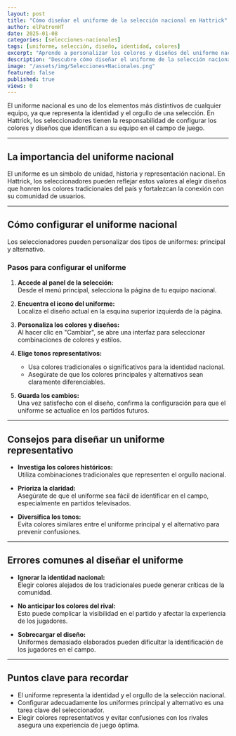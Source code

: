```yaml
---
layout: post
title: "Cómo diseñar el uniforme de la selección nacional en Hattrick"
author: elPatronHT
date: 2025-01-08
categories: [selecciones-nacionales]
tags: [uniforme, selección, diseño, identidad, colores]
excerpt: "Aprende a personalizar los colores y diseños del uniforme nacional en Hattrick y su impacto en la identidad del equipo."
description: "Descubre cómo diseñar el uniforme de la selección nacional en Hattrick. Personaliza colores, crea identidad y mejora la imagen de tu equipo."
image: "/assets/img/Selecciones+Nacionales.png"
featured: false
published: true
views: 0
---
```


El uniforme nacional es uno de los elementos más distintivos de cualquier equipo, ya que representa la identidad y el orgullo de una selección. En Hattrick, los seleccionadores tienen la responsabilidad de configurar los colores y diseños que identifican a su equipo en el campo de juego.

---

## La importancia del uniforme nacional

El uniforme es un símbolo de unidad, historia y representación nacional. En Hattrick, los seleccionadores pueden reflejar estos valores al elegir diseños que honren los colores tradicionales del país y fortalezcan la conexión con su comunidad de usuarios.

---

## Cómo configurar el uniforme nacional

Los seleccionadores pueden personalizar dos tipos de uniformes: principal y alternativo.

### Pasos para configurar el uniforme

1. **Accede al panel de la selección:**  
   Desde el menú principal, selecciona la página de tu equipo nacional.

2. **Encuentra el icono del uniforme:**  
   Localiza el diseño actual en la esquina superior izquierda de la página.

3. **Personaliza los colores y diseños:**  
   Al hacer clic en "Cambiar", se abre una interfaz para seleccionar combinaciones de colores y estilos.

4. **Elige tonos representativos:**

   - Usa colores tradicionales o significativos para la identidad nacional.
   - Asegúrate de que los colores principales y alternativos sean claramente diferenciables.

5. **Guarda los cambios:**  
   Una vez satisfecho con el diseño, confirma la configuración para que el uniforme se actualice en los partidos futuros.

---

## Consejos para diseñar un uniforme representativo

- **Investiga los colores históricos:**  
   Utiliza combinaciones tradicionales que representen el orgullo nacional.

- **Prioriza la claridad:**  
   Asegúrate de que el uniforme sea fácil de identificar en el campo, especialmente en partidos televisados.

- **Diversifica los tonos:**  
   Evita colores similares entre el uniforme principal y el alternativo para prevenir confusiones.

---

## Errores comunes al diseñar el uniforme

- **Ignorar la identidad nacional:**  
   Elegir colores alejados de los tradicionales puede generar críticas de la comunidad.

- **No anticipar los colores del rival:**  
   Esto puede complicar la visibilidad en el partido y afectar la experiencia de los jugadores.

- **Sobrecargar el diseño:**  
   Uniformes demasiado elaborados pueden dificultar la identificación de los jugadores en el campo.

---

## Puntos clave para recordar

- El uniforme representa la identidad y el orgullo de la selección nacional.
- Configurar adecuadamente los uniformes principal y alternativo es una tarea clave del seleccionador.
- Elegir colores representativos y evitar confusiones con los rivales asegura una experiencia de juego óptima.
